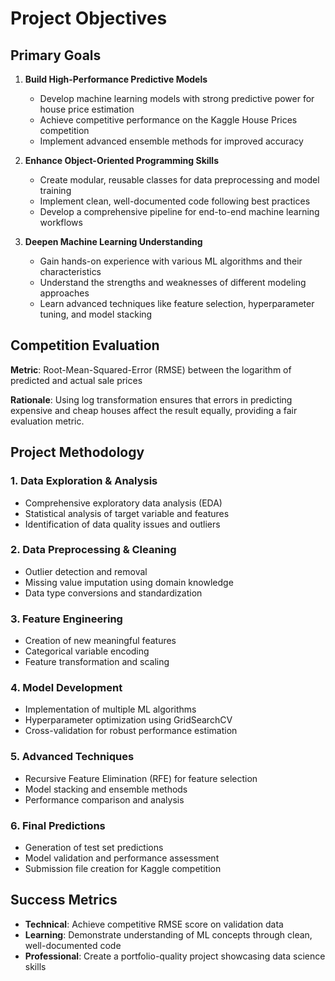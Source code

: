 # Project Objectives

## Primary Goals

1. **Build High-Performance Predictive Models**
   - Develop machine learning models with strong predictive power for house price estimation
   - Achieve competitive performance on the Kaggle House Prices competition
   - Implement advanced ensemble methods for improved accuracy

2. **Enhance Object-Oriented Programming Skills**
   - Create modular, reusable classes for data preprocessing and model training
   - Implement clean, well-documented code following best practices
   - Develop a comprehensive pipeline for end-to-end machine learning workflows

3. **Deepen Machine Learning Understanding**
   - Gain hands-on experience with various ML algorithms and their characteristics
   - Understand the strengths and weaknesses of different modeling approaches
   - Learn advanced techniques like feature selection, hyperparameter tuning, and model stacking

## Competition Evaluation

**Metric**: Root-Mean-Squared-Error (RMSE) between the logarithm of predicted and actual sale prices

**Rationale**: Using log transformation ensures that errors in predicting expensive and cheap houses affect the result equally, providing a fair evaluation metric.

## Project Methodology

### 1. Data Exploration & Analysis
- Comprehensive exploratory data analysis (EDA)
- Statistical analysis of target variable and features
- Identification of data quality issues and outliers

### 2. Data Preprocessing & Cleaning
- Outlier detection and removal
- Missing value imputation using domain knowledge
- Data type conversions and standardization

### 3. Feature Engineering
- Creation of new meaningful features
- Categorical variable encoding
- Feature transformation and scaling

### 4. Model Development
- Implementation of multiple ML algorithms
- Hyperparameter optimization using GridSearchCV
- Cross-validation for robust performance estimation

### 5. Advanced Techniques
- Recursive Feature Elimination (RFE) for feature selection
- Model stacking and ensemble methods
- Performance comparison and analysis

### 6. Final Predictions
- Generation of test set predictions
- Model validation and performance assessment
- Submission file creation for Kaggle competition

## Success Metrics

- **Technical**: Achieve competitive RMSE score on validation data
- **Learning**: Demonstrate understanding of ML concepts through clean, well-documented code
- **Professional**: Create a portfolio-quality project showcasing data science skills
